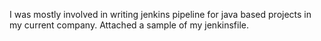 I was mostly involved in writing jenkins pipeline for java based projects in my current company. Attached a sample of my jenkinsfile.
